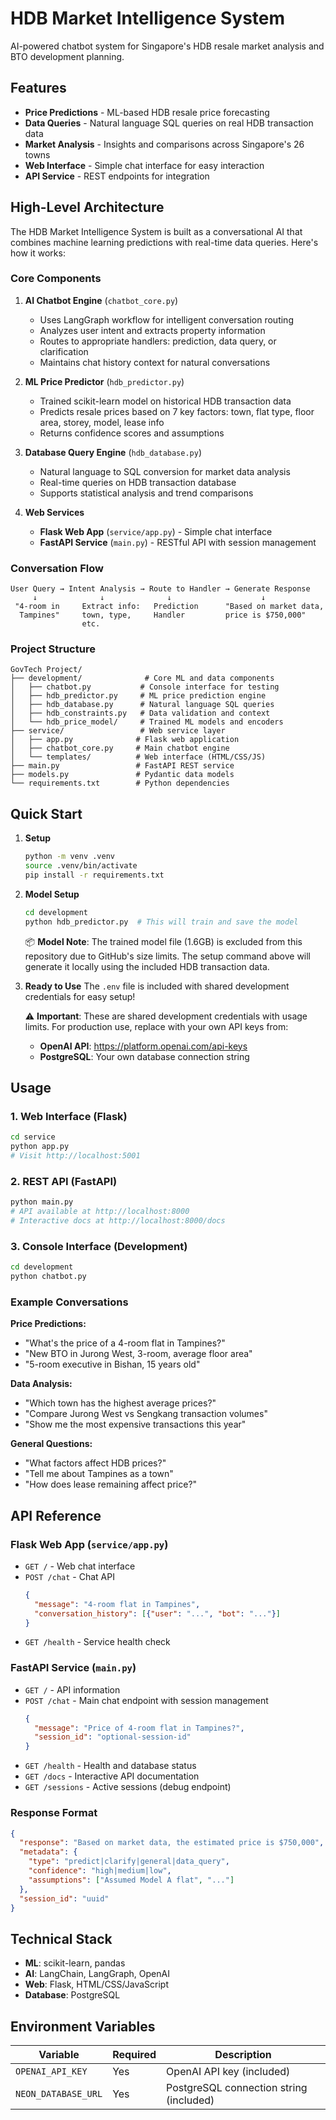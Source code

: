 # HDB Market Intelligence System

AI-powered chatbot system for Singapore's HDB resale market analysis and BTO development planning.

## Features

- **Price Predictions** - ML-based HDB resale price forecasting
- **Data Queries** - Natural language SQL queries on real HDB transaction data
- **Market Analysis** - Insights and comparisons across Singapore's 26 towns  
- **Web Interface** - Simple chat interface for easy interaction
- **API Service** - REST endpoints for integration

## High-Level Architecture

The HDB Market Intelligence System is built as a conversational AI that combines machine learning predictions with real-time data queries. Here's how it works:

### Core Components

1. **AI Chatbot Engine** (`chatbot_core.py`)
   - Uses LangGraph workflow for intelligent conversation routing
   - Analyzes user intent and extracts property information
   - Routes to appropriate handlers: prediction, data query, or clarification
   - Maintains chat history context for natural conversations

2. **ML Price Predictor** (`hdb_predictor.py`)
   - Trained scikit-learn model on historical HDB transaction data
   - Predicts resale prices based on 7 key factors: town, flat type, floor area, storey, model, lease info
   - Returns confidence scores and assumptions

3. **Database Query Engine** (`hdb_database.py`)
   - Natural language to SQL conversion for market data analysis
   - Real-time queries on HDB transaction database
   - Supports statistical analysis and trend comparisons

4. **Web Services**
   - **Flask Web App** (`service/app.py`) - Simple chat interface
   - **FastAPI Service** (`main.py`) - RESTful API with session management

### Conversation Flow

```
User Query → Intent Analysis → Route to Handler → Generate Response
     ↓              ↓              ↓                    ↓
 "4-room in     Extract info:   Prediction      "Based on market data,
  Tampines"     town, type,     Handler         price is $750,000"
                etc.
```

### Project Structure

```
GovTech Project/
├── development/              # Core ML and data components
│   ├── chatbot.py           # Console interface for testing
│   ├── hdb_predictor.py     # ML price prediction engine
│   ├── hdb_database.py      # Natural language SQL queries
│   ├── hdb_constraints.py   # Data validation and context
│   └── hdb_price_model/     # Trained ML models and encoders
├── service/                 # Web service layer
│   ├── app.py              # Flask web application
│   ├── chatbot_core.py     # Main chatbot engine
│   └── templates/          # Web interface (HTML/CSS/JS)
├── main.py                 # FastAPI REST service
├── models.py               # Pydantic data models
└── requirements.txt        # Python dependencies
```

## Quick Start

1. **Setup**
   ```bash
   python -m venv .venv
   source .venv/bin/activate
   pip install -r requirements.txt
   ```

2. **Model Setup**
   ```bash
   cd development
   python hdb_predictor.py  # This will train and save the model
   ```
   
   📦 **Model Note**: The trained model file (1.6GB) is excluded from this repository due to GitHub's size limits. The setup command above will generate it locally using the included HDB transaction data.

3. **Ready to Use**
   The `.env` file is included with shared development credentials for easy setup!
   
   ⚠️ **Important**: These are shared development credentials with usage limits. For production use, replace with your own API keys from:
   - **OpenAI API**: https://platform.openai.com/api-keys
   - **PostgreSQL**: Your own database connection string

## Usage

### 1. Web Interface (Flask)
```bash
cd service
python app.py
# Visit http://localhost:5001
```

### 2. REST API (FastAPI)
```bash
python main.py
# API available at http://localhost:8000
# Interactive docs at http://localhost:8000/docs
```

### 3. Console Interface (Development)
```bash
cd development  
python chatbot.py
```

### Example Conversations

**Price Predictions:**
- "What's the price of a 4-room flat in Tampines?"
- "New BTO in Jurong West, 3-room, average floor area"
- "5-room executive in Bishan, 15 years old"

**Data Analysis:**
- "Which town has the highest average prices?"
- "Compare Jurong West vs Sengkang transaction volumes"
- "Show me the most expensive transactions this year"

**General Questions:**
- "What factors affect HDB prices?"
- "Tell me about Tampines as a town"
- "How does lease remaining affect price?"

## API Reference

### Flask Web App (`service/app.py`)
- `GET /` - Web chat interface
- `POST /chat` - Chat API
  ```json
  {
    "message": "4-room flat in Tampines",
    "conversation_history": [{"user": "...", "bot": "..."}]
  }
  ```
- `GET /health` - Service health check

### FastAPI Service (`main.py`)
- `GET /` - API information
- `POST /chat` - Main chat endpoint with session management
  ```json
  {
    "message": "Price of 4-room flat in Tampines?",
    "session_id": "optional-session-id"
  }
  ```
- `GET /health` - Health and database status
- `GET /docs` - Interactive API documentation
- `GET /sessions` - Active sessions (debug endpoint)

### Response Format
```json
{
  "response": "Based on market data, the estimated price is $750,000",
  "metadata": {
    "type": "predict|clarify|general|data_query",
    "confidence": "high|medium|low",
    "assumptions": ["Assumed Model A flat", "..."]
  },
  "session_id": "uuid"
}
```

## Technical Stack

- **ML**: scikit-learn, pandas
- **AI**: LangChain, LangGraph, OpenAI 
- **Web**: Flask, HTML/CSS/JavaScript  
- **Database**: PostgreSQL 

## Environment Variables

| Variable | Required | Description |
|----------|----------|-------------|
| `OPENAI_API_KEY` | Yes | OpenAI API key (included) |
| `NEON_DATABASE_URL` | Yes | PostgreSQL connection string (included) |
